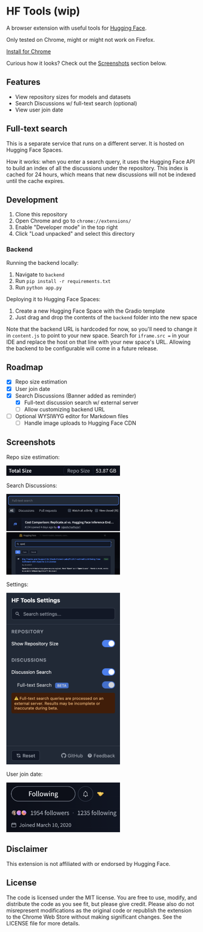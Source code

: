 # HF Tools (wip)

A browser extension with useful tools for [Hugging Face](https://huggingface.co).

Only tested on Chrome, might or might not work on Firefox.

[Install for Chrome](https://chromewebstore.google.com/detail/hf-tools/pghpacbbnhhoohoniikaafjcnkcjflch)

Curious how it looks? Check out the [Screenshots](#screenshots) section below.

## Features

- View repository sizes for models and datasets
- Search Discussions w/ full-text search (optional)
- View user join date

## Full-text search

This is a separate service that runs on a different server. It is hosted on Hugging Face Spaces.

How it works: when you enter a search query, it uses the Hugging Face API to build an index of all the discussions under the repository. This index is cached for 24 hours, which means that new discussions will not be indexed until the cache expires.

## Development

1. Clone this repository
2. Open Chrome and go to `chrome://extensions/`
3. Enable "Developer mode" in the top right
4. Click "Load unpacked" and select this directory

### Backend

Running the backend locally:

1. Navigate to `backend`
2. Run `pip install -r requirements.txt`
3. Run `python app.py`

Deploying it to Hugging Face Spaces:

1. Create a new Hugging Face Space with the Gradio template
2. Just drag and drop the contents of the `backend` folder into the new space

Note that the backend URL is hardcoded for now, so you'll need to change it in `content.js` to point to your new space. Search for `iframe.src =` in your IDE and replace the host on that line with your new space's URL. Allowing the backend to be configurable will come in a future release.

## Roadmap

- [x] Repo size estimation
- [x] User join date
- [x] Search Discussions (Banner added as reminder)
    - [x] Full-text discussion search w/ external server
    - [ ] Allow customizing backend URL
- [ ] Optional WYSIWYG editor for Markdown files
    - [ ] Handle image uploads to Hugging Face CDN

## Screenshots

Repo size estimation:

<img src="screenshots/reposize.png" alt="Repo size estimation" width="300">

Search Discussions:

<img src="screenshots/search1.png" alt="Search Discussions" width="300">
<img src="screenshots/search2.png" alt="Search Discussions" width="300">

Settings:

<img src="screenshots/settings.png" alt="Settings" width="300">

User join date:

<img src="screenshots/joindate.png" alt="User join date" width="300">

## Disclaimer

This extension is not affiliated with or endorsed by Hugging Face.

## License

The code is licensed under the MIT license. You are free to use, modify, and distribute the code as you see fit, but please give credit. Please also do not misrepresent modifications as the original code or republish the extension to the Chrome Web Store without making significant changes. See the LICENSE file for more details.
